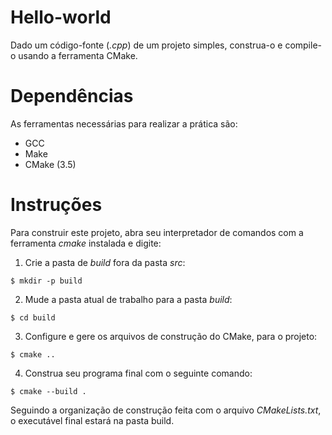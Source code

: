 # Hello-world

Dado um código-fonte (*.cpp*) de um projeto simples, construa-o e compile-o usando a ferramenta CMake. 

# Dependências

As ferramentas necessárias para realizar a prática são:

- GCC
- Make
- CMake (3.5)

# Instruções

Para construir este projeto, abra seu interpretador de comandos com a ferramenta *cmake* instalada e digite:

1. Crie a pasta de *build* fora da pasta *src*:

```$ mkdir -p build```

2. Mude a pasta atual de trabalho para a pasta *build*:

```$ cd build```

3. Configure e gere os arquivos de construção do CMake, para o projeto:

```$ cmake ..```

4. Construa seu programa final com o seguinte comando:

```$ cmake --build .```

Seguindo a organização de construção feita com o arquivo *CMakeLists.txt*, o executável final estará na pasta build.

